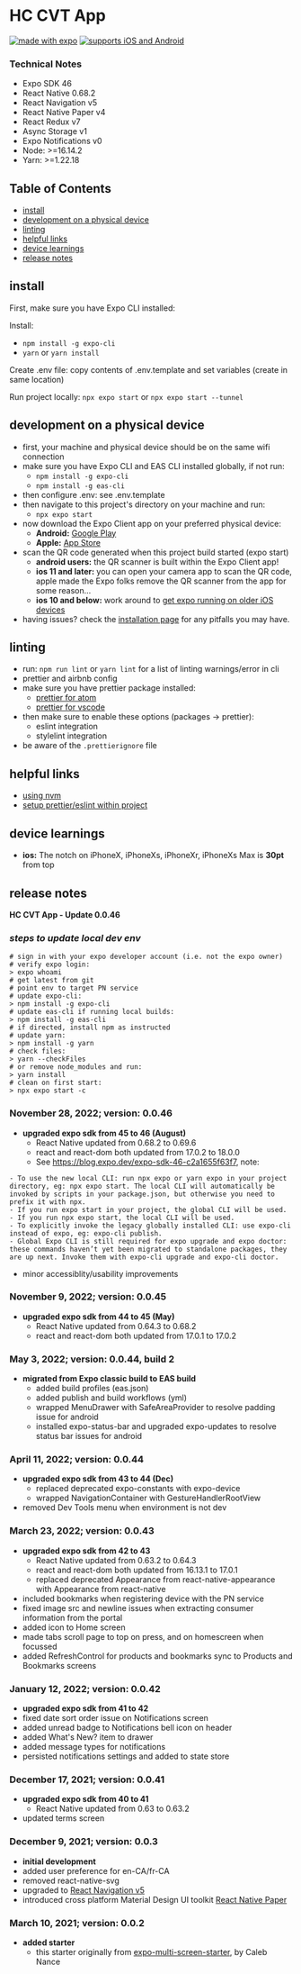 # HC CVT App


[![made with expo](https://img.shields.io/badge/MADE%20WITH%20EXPO-000.svg?style=for-the-badge&logo=expo&labelColor=4630eb&logoWidth=20)](https://github.com/expo/expo) [![supports iOS and Android](https://img.shields.io/badge/Platforms-Native-4630EB.svg?style=for-the-badge&logo=EXPO&labelColor=000&logoColor=fff)](https://github.com/expo/expo)

### Technical Notes

- Expo SDK 46
- React Native 0.68.2
- React Navigation v5
- React Native Paper v4
- React Redux v7
- Async Storage v1
- Expo Notifications v0
- Node: >=16.14.2
- Yarn: >=1.22.18

## Table of Contents

- [install](#install)
- [development on a physical device](#development-on-a-physical-device)
- [linting](#linting)
- [helpful links](#helpful-links)
- [device learnings](#device-learnings)
- [release notes](#release-notes)

## install

First, make sure you have Expo CLI installed: 

Install: 

- `npm install -g expo-cli`
- `yarn` or `yarn install`

Create .env file: copy contents of .env.template and set variables (create in same location)

Run project locally: `npx expo start` or `npx expo start --tunnel`

## development on a physical device

- first, your machine and physical device should be on the same wifi connection
- make sure you have Expo CLI and EAS CLI installed globally, if not run:
  - `npm install -g expo-cli`
  - `npm install -g eas-cli`
- then configure .env: see .env.template
- then navigate to this project's directory on your machine and run:
  - `npx expo start`
- now download the Expo Client app on your preferred physical device:
  - **Android:** [Google Play](https://play.google.com/store/apps/details?id=host.exp.exponent)
  - **Apple:** [App Store](https://itunes.apple.com/us/app/expo-client/id982107779)
- scan the QR code generated when this project build started (expo start)
  - **android users:** the QR scanner is built within the Expo Client app!
  - **ios 11 and later:** you can open your camera app to scan the QR code, apple made the Expo folks remove the QR scanner from the app for some reason...
  - **ios 10 and below:** work around to [get expo running on older iOS devices](https://blog.calebnance.com/expo/getting-expo-to-work-on-older-iphones-with-no-qr-support.html)
- having issues? check the [installation page](https://docs.expo.dev/get-started/installation/) for any pitfalls you may have.

## linting

- run: `npm run lint` or `yarn lint` for a list of linting warnings/error in cli
- prettier and airbnb config
- make sure you have prettier package installed:
  - [prettier for atom](https://atom.io/packages/prettier-atom)
  - [prettier for vscode](https://marketplace.visualstudio.com/items?itemName=esbenp.prettier-vscode)
- then make sure to enable these options (packages → prettier):
  - eslint integration
  - stylelint integration
- be aware of the `.prettierignore` file

## helpful links

- [using nvm](https://davidwalsh.name/nvm)
- [setup prettier/eslint within project](https://blog.echobind.com/integrating-prettier-eslint-airbnb-style-guide-in-vscode-47f07b5d7d6a)

## device learnings

- **ios:** The notch on iPhoneX, iPhoneXs, iPhoneXr, iPhoneXs Max is **30pt** from top

## release notes

**HC CVT App - Update 0.0.46**

### _steps to update local dev env_
````
# sign in with your expo developer account (i.e. not the expo owner)
# verify expo login:
> expo whoami
# get latest from git
# point env to target PN service
# update expo-cli:
> npm install -g expo-cli
# update eas-cli if running local builds:
> npm install -g eas-cli
# if directed, install npm as instructed
# update yarn:
> npm install -g yarn
# check files:
> yarn --checkFiles
# or remove node_modules and run:
> yarn install
# clean on first start:
> npx expo start -c
````

### November 28, 2022; version: 0.0.46

- **upgraded expo sdk from 45 to 46 (August)**
  - React Native updated from 0.68.2 to 0.69.6
  - react and react-dom both updated from 17.0.2 to 18.0.0
  - See https://blog.expo.dev/expo-sdk-46-c2a1655f63f7, note:
````
- To use the new local CLI: run npx expo or yarn expo in your project directory, eg: npx expo start. The local CLI will automatically be invoked by scripts in your package.json, but otherwise you need to prefix it with npx.
- If you run expo start in your project, the global CLI will be used.
- If you run npx expo start, the local CLI will be used.
- To explicitly invoke the legacy globally installed CLI: use expo-cli instead of expo, eg: expo-cli publish.
- Global Expo CLI is still required for expo upgrade and expo doctor: these commands haven’t yet been migrated to standalone packages, they are up next. Invoke them with expo-cli upgrade and expo-cli doctor.
````
- minor accessiblity/usability improvements

### November 9, 2022; version: 0.0.45

- **upgraded expo sdk from 44 to 45 (May)**
  - React Native updated from 0.64.3 to 0.68.2
  - react and react-dom both updated from 17.0.1 to 17.0.2

### May 3, 2022; version: 0.0.44, build 2

- **migrated from Expo classic build to EAS build**
  - added build profiles (eas.json)
  - added publish and build workflows (yml)
  - wrapped MenuDrawer with SafeAreaProvider to resolve padding issue for android
  - installed expo-status-bar and upgraded expo-updates to resolve status bar issues for android

### April 11, 2022; version: 0.0.44

- **upgraded expo sdk from 43 to 44 (Dec)**
  - replaced deprecated expo-constants with expo-device
  - wrapped NavigationContainer with GestureHandlerRootView
- removed Dev Tools menu when environment is not dev

### March 23, 2022; version: 0.0.43

- **upgraded expo sdk from 42 to 43**
  - React Native updated from 0.63.2 to 0.64.3
  - react and react-dom both updated from 16.13.1 to 17.0.1
  - replaced deprecated Appearance from react-native-appearance with Appearance from react-native
- included bookmarks when registering device with the PN service
- fixed image src and newline issues when extracting consumer information from the portal
- added icon to Home screen
- made tabs scroll page to top on press, and on homescreen when focussed
- added RefreshControl for products and bookmarks sync to Products and Bookmarks screens

### January 12, 2022; version: 0.0.42

- **upgraded expo sdk from 41 to 42**
- fixed date sort order issue on Notifications screen
- added unread badge to Notifications bell icon on header
- added What's New? item to drawer
- added message types for notifications
- persisted notifications settings and added to state store

### December 17, 2021; version: 0.0.41

- **upgraded expo sdk from 40 to 41**
  - React Native updated from 0.63 to 0.63.2
- updated terms screen

### December 9, 2021; version: 0.0.3

- **initial development**
- added user preference for en-CA/fr-CA
- removed react-native-svg
- upgraded to [React Navigation v5](https://reactnavigation.org/docs/upgrading-from-4.x/)
- introduced cross platform Material Design UI toolkit [React Native Paper](https://reactnativepaper.com/)

### March 10, 2021; version: 0.0.2

- **added starter**
  - this starter originally from [expo-multi-screen-starter](https://github.com/calebnance/expo-multi-screen-starter), by Caleb Nance
